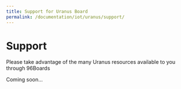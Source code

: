 ```yaml
---
title: Support for Uranus Board
permalink: /documentation/iot/uranus/support/
---
```


# Support

Please take advantage of the many Uranus resources available to you through 96Boards

Coming soon...

